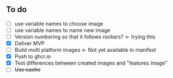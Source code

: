 ## To do

- [ ] use variable names to choose image
- [ ] use variable names to name new image
- [ ] Version numbering so that it follows rockers? <- trying this
- [x] Deliver MVP
- [ ] Build multi platform images <- Not yet available in manifest
- [x] Push to ghcr.io
- [x] Test differences between created images and "features image"
- [ ] ~~Use cache~~